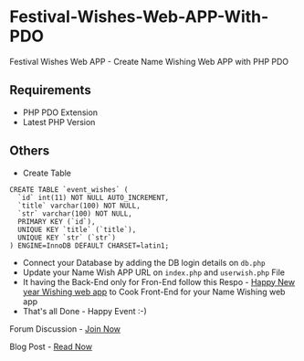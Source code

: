 # Festival-Wishes-Web-APP-With-PDO

Festival Wishes Web APP - Create Name Wishing Web APP with PHP PDO

## Requirements

- PHP PDO Extension
- Latest PHP Version

## Others

- Create Table

```
CREATE TABLE `event_wishes` (
  `id` int(11) NOT NULL AUTO_INCREMENT,
  `title` varchar(100) NOT NULL,
  `str` varchar(100) NOT NULL,
  PRIMARY KEY (`id`),
  UNIQUE KEY `title` (`title`),
  UNIQUE KEY `str` (`str`)
) ENGINE=InnoDB DEFAULT CHARSET=latin1;
```

- Connect your Database by adding the DB login details on `db.php`
- Update your Name Wish APP URL on `index.php` and `userwish.php` File
- It having the Back-End only for Fron-End follow this Respo - <a href="https://github.com/mskian/happy-New-year-Wishing-web-app">Happy New year Wishing web app</a> to Cook Front-End for your Name Wishing web app
- That's all Done - Happy Event :-)


Forum Discussion - <a href="https://goo.gl/Mkebuv" target="_blank">Join Now</a>

Blog Post - <a href="https://awts.in/2nBIPZh" target="_blank">Read Now</a>

